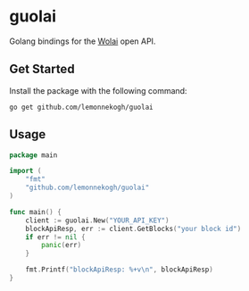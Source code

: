 # guolai
Golang bindings for the [Wolai](https://www.wolai.com/product) open API.

## Get Started
Install the package with the following command:
```shell
go get github.com/lemonnekogh/guolai
```

## Usage

```go
package main

import (
	"fmt"
	"github.com/lemonnekogh/guolai"
)

func main() {
	client := guolai.New("YOUR_API_KEY")
	blockApiResp, err := client.GetBlocks("your block id")
	if err != nil {
		panic(err)
	}

	fmt.Printf("blockApiResp: %+v\n", blockApiResp)
}
```

